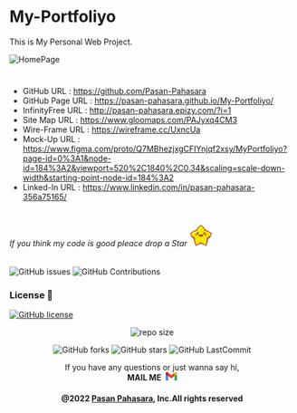 # My-Portfoliyo
This is My Personal Web Project.



![HomePage](https://user-images.githubusercontent.com/88943660/180638394-a1a6d139-e33c-4a6c-8192-f93061f80145.jpg)
#
* GitHub URL : https://github.com/Pasan-Pahasara
* GitHub Page URL : https://pasan-pahasara.github.io/My-Portfoliyo/
* InfinityFree URL : http://pasan-pahasara.epizy.com/?i=1
* Site Map URL : https://www.gloomaps.com/PAJyxq4CM3
* Wire-Frame URL : https://wireframe.cc/UxncUa
* Mock-Up URL : https://www.figma.com/proto/Q7MBhezjxgCFIYnjqf2xsy/MyPortfoliyo?page-id=0%3A1&node-id=184%3A2&viewport=520%2C1840%2C0.34&scaling=scale-down-width&starting-point-node-id=184%3A2
* Linked-In URL : https://www.linkedin.com/in/pasan-pahasara-356a75165/
#
                                        
###### If you think my code is good pleace drop a Star <img src="https://github.com/Pasan-Pahasara/md-alpha/blob/main/star.webp" width="40px">

![GitHub issues](https://img.shields.io/github/issues/Pasan-Pahasara/My-Portfoliyo?&labelColor=black&color=eb3b5a&label=Issues&logo=issues&logoColor=black&style=for-the-badge)
![GitHub Contributions](https://img.shields.io/github/contributors/Pasan-Pahasara/My-Portfoliyo?&labelColor=black&color=8854d0&style=for-the-badge)

### License 📝
[![GitHub license](https://img.shields.io/github/license/Pasan-Pahasara/My-Portfoliyo?&labelColor=black&color=3867d6&style=for-the-badge)](https://github.com/Pasan-Pahasara/Room-Reservation-System/blob/master/LICENSE)

<div align="center">

![repo size](https://img.shields.io/github/repo-size/Pasan-Pahasara/My-Portfoliyo?label=Repo%20Size&style=for-the-badge&labelColor=black&color=20bf6b)
 
![GitHub forks](https://img.shields.io/github/forks/Pasan-Pahasara/My-Portfoliyo?&labelColor=black&color=0fb9b1&style=for-the-badge)
![GitHub stars](https://img.shields.io/github/stars/Pasan-Pahasara/My-Portfoliyo?&labelColor=black&color=f7b731&style=for-the-badge)
![GitHub LastCommit](https://img.shields.io/github/last-commit/Pasan-Pahasara/My-Portfoliyo?logo=github&labelColor=black&color=d1d8e0&style=for-the-badge)

</div>

<div align="center"> 
If you have any questions or just wanna say hi, <br><b>MAIL ME</b>&nbsp;
  <a href="mailto:pasanpahasara7788@gmail.com">
      <img width="20px" src="https://github.com/Pasan-Pahasara/md-alpha/blob/main/gmail.svg" />
  </a></p>
 
 </div>

<div align="center"> 
 
#### @2022 [Pasan Pahasara](https://github.com/Pasan-Pahasara/), Inc.All rights reserved
</div>
